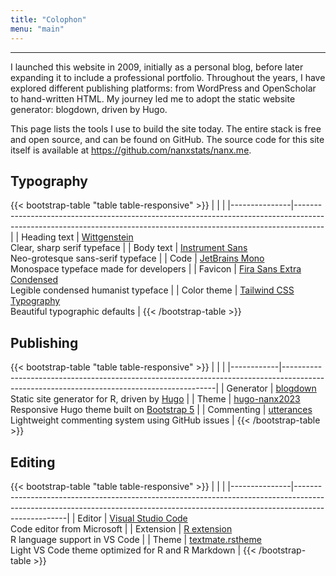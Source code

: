 ```yaml
---
title: "Colophon"
menu: "main"
---
```


*  *  *  *

I launched this website in 2009, initially as a personal blog,
before later expanding it to include a professional portfolio.
Throughout the years, I have explored different publishing platforms:
from WordPress and OpenScholar to hand-written HTML. My journey led me
to adopt the static website generator: blogdown, driven by Hugo.

This page lists the tools I use to build the site today.
The entire stack is free and open source, and can be found on GitHub.
The source code for this site itself is available at
<https://github.com/nanxstats/nanx.me>.

## Typography

{{< bootstrap-table "table table-responsive" >}}
|               |                                                                                                                                                                   |
|---------------|-------------------------------------------------------------------------------------------------------------------------------------------------------------------|
| Heading text  | [Wittgenstein](https://fonts.google.com/specimen/Wittgenstein)                           <br> Clear, sharp serif typeface                                         |
| Body text     | [Instrument Sans](https://github.com/Instrument/instrument-sans)                         <br> Neo-grotesque sans-serif typeface                                   |
| Code          | [JetBrains Mono](https://github.com/JetBrains/JetBrainsMono)                             <br> Monospace typeface made for developers                              |
| Favicon       | [Fira Sans Extra Condensed](https://fonts.google.com/specimen/Fira+Sans+Extra+Condensed) <br> Legible condensed humanist typeface                                 |
| Color theme   | [Tailwind CSS Typography](https://github.com/tailwindlabs/tailwindcss-typography)        <br> Beautiful typographic defaults                                      |
{{< /bootstrap-table >}}

## Publishing

{{< bootstrap-table "table table-responsive" >}}
|            |                                                                                                                                           |
|------------|-------------------------------------------------------------------------------------------------------------------------------------------|
| Generator  | [blogdown](https://github.com/rstudio/blogdown)             <br> Static site generator for R, driven by [Hugo](https://gohugo.io/)        |
| Theme      | [hugo-nanx2023](https://github.com/nanxstats/hugo-nanx2023) <br> Responsive Hugo theme built on [Bootstrap 5](https://getbootstrap.com/)  |
| Commenting | [utterances](https://utteranc.es/)                          <br> Lightweight commenting system using GitHub issues                        |
{{< /bootstrap-table >}}

## Editing

{{< bootstrap-table "table table-responsive" >}}
|               |                                                                                                                                                                                 |
|---------------|---------------------------------------------------------------------------------------------------------------------------------------------------------------------------------|
| Editor        | [Visual Studio Code](https://code.visualstudio.com/)                                               <br> Code editor from Microsoft                                              |
| Extension     | [R extension](https://marketplace.visualstudio.com/items?itemName=REditorSupport.r)                <br> R language support in VS Code                                           |
| Theme         | [textmate.rstheme](https://marketplace.visualstudio.com/items?itemName=nanxstats.textmate-rstheme) <br> Light VS Code theme optimized for R and R Markdown                      |
{{< /bootstrap-table >}}

<style>
.content .markdown h2 {
  margin-top: 2.5rem;
}

.content .markdown p {
  font-size: 1.125rem;
}

.table {
  font-family: var(--tw-prose-font-sans-serif);
  font-feature-settings: "ss04", "ss07", "ss08", "ss09", "ss12";
  font-weight: 450;
  font-size: 1.125rem;
}

.table tr {
  border-color: var(--tw-prose-hr);
}

.table td {
  padding-top: 1.25rem;
  padding-bottom: 1.25rem;
  line-height: 2rem;
}

.table>:not(caption)>*>* {
  padding-left: 1px;
}

.table td:nth-child(1),
table th:nth-child(1) {
  font-family: var(--tw-prose-font-sans-serif);
  font-feature-settings: "ss04", "ss07", "ss08", "ss09", "ss12";
  font-weight: 600;
  width: 30%;
}
</style>
